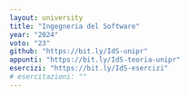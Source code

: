 ```yaml
---
layout: university
title: "Ingegneria del Software"
year: "2024"
voto: "23"
github: "https://bit.ly/IdS-unipr"
appunti: "https://bit.ly/IdS-teoria-unipr"
esercizi: "https://bit.ly/IdS-esercizi"
# esercitazioni: ""
---
```


